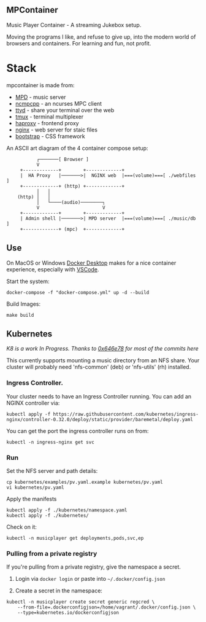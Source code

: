 MPContainer
-----------

Music Player Container - A streaming Jukebox setup.

Moving the programs I like, and refuse to give up, into the modern world of browsers and containers. For learning and fun, not profit.


# Stack

mpcontainer is made from:

* [MPD](https://www.musicpd.org/) - music server
* [ncmpcpp](https://rybczak.net/ncmpcpp/) - an ncurses MPC client
* [ttyd](https://tsl0922.github.io/ttyd/) - share your terminal over the web
* [tmux](https://github.com/tmux/tmux) - terminal multiplexer
* [haproxy](https://www.haproxy.org/) - frontend proxy
* [nginx](https://www.nginx.com/) - web server for staic files
* [bootstrap](https://getbootstrap.com/) - CSS framework


An ASCII art diagram of the 4 container compose setup:

```
           ┌───────[ Browser ]                                         
           V                                                           
     +-------------+        +-------------+                            
     |  HA Proxy   |───────>|  NGINX web  |===(volume)===[ ./webfiles ]
     +-------------+ (http) +-------------+                            
           │   │                                                       
    (http) │   │                                                       
           │   └────(audio)────────┐                                   
           V                       V                                   
     +-------------+        +-------------+                            
     | Admin shell |───────>| MPD server  |===(volume)===[ ./music/db ]
     +-------------+ (mpc)  +-------------+                            
```


## Use

On MacOS or Windows [Docker Desktop](https://www.docker.com/products/docker-desktop) makes for a nice container experience, especially with [VSCode](https://code.visualstudio.com/).


Start the system:

```
docker-compose -f "docker-compose.yml" up -d --build
```

Build Images:

```
make build
```


Kubernetes
----------

_K8 is a work In Progress. Thanks to [0x646e78](https://github.com/0x646e78) for most of the commits here_


This currently supports mounting a music directory from an NFS share. Your cluster will probably need 'nfs-common' (deb) or 'nfs-utils' (rh) installed.


### Ingress Controller.

Your cluster needs to have an Ingress Controller running. You can add an NGINX controller via:

```
kubectl apply -f https://raw.githubusercontent.com/kubernetes/ingress-nginx/controller-0.32.0/deploy/static/provider/baremetal/deploy.yaml
```

You can get the port the ingress controller runs on from:

```
kubectl -n ingress-nginx get svc
```


### Run

Set the NFS server and path details:

```
cp kubernetes/examples/pv.yaml.example kubernetes/pv.yaml
vi kubernetes/pv.yaml
```

Apply the manifests

```
kubectl apply -f ./kubernetes/namespace.yaml
kubectl apply -f ./kubernetes/
```

Check on it:

```
kubectl -n musicplayer get deployments,pods,svc,ep
```


### Pulling from a private registry

If you're pulling from a private registry, give the namespace a secret.

1) Login via `docker login` or paste into `~/.docker/config.json`

2) Create a secret in the namespace:

```
kubectl -n musicplayer create secret generic regcred \
    --from-file=.dockerconfigjson=/home/vagrant/.docker/config.json \
    --type=kubernetes.io/dockerconfigjson
```
